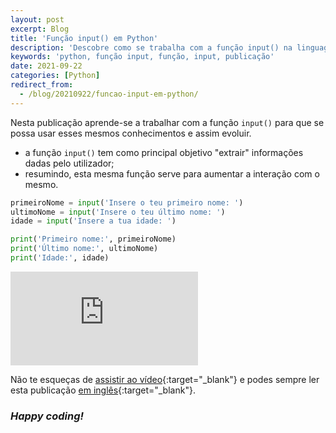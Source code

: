 ```yaml
---
layout: post
excerpt: Blog
title: 'Função input() em Python'
description: 'Descobre como se trabalha com a função input() na linguagem de programação Python. Obtém respostas às tuas dúvidas com a teoria e os exemplos apresentados.'
keywords: 'python, função input, função, input, publicação'
date: 2021-09-22
categories: [Python]
redirect_from:
  - /blog/20210922/funcao-input-em-python/
---
```


Nesta publicação aprende-se a trabalhar com a função `input()` para que se possa usar esses mesmos conhecimentos e assim evoluir.

- a função `input()` tem como principal objetivo "extrair" informações dadas pelo utilizador;
- resumindo, esta mesma função serve para aumentar a interação com o mesmo.

```python
primeiroNome = input('Insere o teu primeiro nome: ')
ultimoNome = input('Insere o teu último nome: ')
idade = input('Insere a tua idade: ')

print('Primeiro nome:', primeiroNome)
print('Último nome:', ultimoNome)
print('Idade:', idade)
```

<div class="video-container">
  <iframe src="https://www.youtube.com/embed/6hVTr0bcBc0" frameborder="0" allowfullscreen></iframe>
</div>

Não te esqueças de [assistir ao vídeo](https://youtu.be/6hVTr0bcBc0){:target="\_blank"} e podes sempre ler esta publicação [em inglês](https://nelsonsilvadev.com/blog/input-function-in-python/){:target="\_blank"}.

### _Happy coding!_
